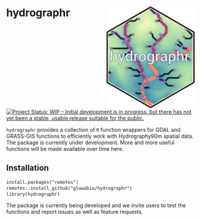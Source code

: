 # hydrographr <img src="man/figures/hydrographr.svg" align="right" />

[![Project Status: WIP – Initial development is in progress, but there has not yet been a stable, usable release suitable for the public.](https://www.repostatus.org/badges/latest/wip.svg)](https://www.repostatus.org/#wip)

`hydrographr` provides a collection of `R` function wrappers for GDAL and GRASS-GIS functions to efficiently work with Hydrography90m spatial data. The package is currently under development. More and more useful functions will be made available over time here. 

Installation
-----------
```{r}
install.packages("remotes")
remotes::install_github("glowabio/hydrographr")
library(hydrographr)
```

The package is currently being developed and we invite users to test the functions and report issues as well as feature requests.



